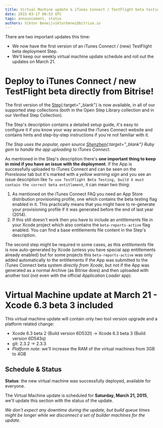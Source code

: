 ```yaml
---
title: Virtual Machine update & iTunes Connect / TestFlight beta testing support
date: 2015-03-17 08:53 UTC
tags: announcement, status
authors: Viktor Benei|viktorbenei@bitrise.io
---
```


There are two important updates this time:

* We now have the first version of an iTunes Connect / (new) TestFlight beta deployment Step.
* We'll keep our weekly virtual machine update schedule and roll out the updates on March 21.


# Deploy to iTunes Connect / new TestFlight beta directly from Bitrise!

The first version of the [Step](https://github.com/bitrise-io/steps-deploy-to-itunesconnect-shenzhen){:target="_blank"} is now available, in all of our
supported step collections (both in the Open Step Library collection
and in our Verified Step Collection).

The Step's description contains a detailed setup guide,
it's easy to configure it if you know your way around
the iTunes Connect website and contains hints and step-by-step
instructions if you're not familiar with it.

*The Step uses the popular, open source [Shenzhen](https://github.com/nomad/shenzhen){:target="_blank"} Ruby gem
to handle the app uploading to iTunes Connect.*

As mentioned in the Step's description there's **one
important thing to keep in mind if you have an issue with the deployment**.
If the App is successfully uploaded to iTunes Connect
and can be seen on the *Prerelease* tab but it's marked with
a *yellow warning sign* and you see an issue description
like `To use TestFlight Beta Testing, build X must contain the correct beta entitlement`, it can mean two thing:

1. As mentioned on the iTunes Connect FAQ you need an App Store distribution provisioning profile, one which contains the beta testing flag enabled in it. This practically means that you might have to re-generate your provisioning profile if it was generated before the end of last year (2014).
2. If this still doesn't work then you have to include an *entitlements* file in
your Xcode project which also contains the `beta-reports-active` flag enabled. You can find a base entitlements file content in the Step's description.

The second step might be required in some cases, as this *entitlements*
file is now auto-generated by Xcode (unless you have special
app entitlements already enabled) but for some projects
this `beta-reports-active` was only added automatically to the
entitlements if the App was submitted to the iTunes Connect
beta system *directly from Xcode*, but not if the App was generated
as a normal Archive (as Bitrise does) and then uploaded
with another tool (not even with the official *Application Loader* app).



# Virtual Machine update at March 21 - Xcode 6.3 beta 3 included

This virtual machine update will contain only two tool version upgrade
and a platform related change:

* Xcode 6.3 beta 2 (Build version 6D532l) -> Xcode 6.3 beta 3 (Build version 6D543q)
* git: 2.3.2 -> 2.3.3
* *Platform note*: we'll increase the RAM of the virtual machines from 3GB to 4GB


## Schedule & Status

**Status**: the new virtual machine was successfully deployed, available for everyone.

The Virtual Machine update is scheduled for **Saturday, March 21, 2015**,
we'll update this section with the status of the update.

*We don't expect any downtime during the update, but build queue
times might be longer while we disconnect a set of
builder machines for the update.*
